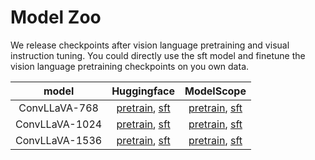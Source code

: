 # Model Zoo

We release checkpoints after vision language pretraining and visual instruction tuning. You could directly use the sft model and finetune the vision language pretraining checkpoints on you own data.

| model | Huggingface | ModelScope |
| :----: | :----: | :----: |
| ConvLLaVA-768 | [pretrain](), [sft]() | [pretrain](), [sft](https://modelscope.cn/models/ConvLLaVA/ConvLLaVA-sft-768/summary) |
| ConvLLaVA-1024 | [pretrain](), [sft]() | [pretrain](), [sft](https://modelscope.cn/models/ConvLLaVA/ConvLLaVA-sft-1024/summary) |
| ConvLLaVA-1536 | [pretrain](), [sft]() | [pretrain](), [sft](https://modelscope.cn/models/ConvLLaVA/ConvLLaVA-sft-1536/summary) |
